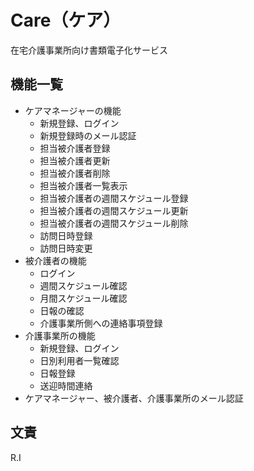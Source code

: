 # Care（ケア）

在宅介護事業所向け書類電子化サービス

## 機能一覧

-   ケアマネージャーの機能
    -   新規登録、ログイン
    -   新規登録時のメール認証
    -   担当被介護者登録
    -   担当被介護者更新
    -   担当被介護者削除
    -   担当被介護者一覧表示
    -   担当被介護者の週間スケジュール登録
    -   担当被介護者の週間スケジュール更新
    -   担当被介護者の週間スケジュール削除
    -   訪問日時登録
    -   訪問日時変更
-   被介護者の機能
    -   ログイン
    -   週間スケジュール確認
    -   月間スケジュール確認
    -   日報の確認
    -   介護事業所側への連絡事項登録
-   介護事業所の機能
    -   新規登録、ログイン
    -   日別利用者一覧確認
    -   日報登録
    -   送迎時間連絡
-   ケアマネージャー、被介護者、介護事業所のメール認証

## 文責

R.I